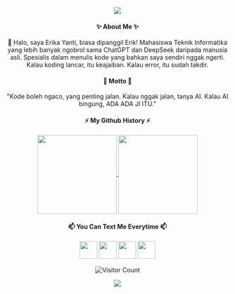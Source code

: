 

<!--
**friedchickenn/friedchickenn** is a ✨ _special_ ✨ repository because its `README.md` (this file) appears on your GitHub profile.

Here are some ideas to get you started:

- 🔭 I’m currently working on ..
- 🌱 I’m currently learning ...
- 📫 How to reach me: ..
- 😄 Pronouns: ...
- ⚡ Fun fact: ...
-->
<p align="center"> 
  <img src="https://capsule-render.vercel.app/api?type=waving&animation=fadeIn&color=gradient&height=100&section=header&text=AyyowWassappMaann!🤟&fontSize=50&textColor=white" />
</p>
<h4 align="center"> ✨ About Me ✨ </h4>
<p align="center">
 👋 Halo, saya Erika Yanti, biasa dipanggil Erik! Mahasiswa Teknik Informatika yang lebih banyak ngobrol sama ChatGPT dan DeepSeek daripada manusia asli. Spesialis dalam menulis kode yang bahkan saya sendiri nggak ngerti. Kalau koding lancar, itu keajaiban. Kalau error, itu sudah takdir.
</p>

<h4 align="center"> 🔧 Motto 🔧 </h4>
<p align="center">
  "Kode boleh ngaco, yang penting jalan. Kalau nggak jalan, tanya AI. Kalau AI bingung, ADA ADA JI ITU."
</p>

<h4 align="center"> ⚡ My Github History ⚡ </h4>

<p align="center">
  <a href="https://github.com/friedchickenn/github-readme-stats">
  <img height=180 align="center" src="https://github-readme-stats.vercel.app/api?username=friedchickenn&theme=transparent" />
</a>
<a href="https://github.com/anuraghazra/convoychat">
  <img height=180 align="center" src="https://github-readme-stats.vercel.app/api/top-langs?username=friedchickenn&layout=compact&langs_count=8&card_width=320&theme=transparent" />
</a>
</p>

<h4 align="center"> 📫 You Can Text Me Everytime 📫 </h4>
<p align="center">
 <a href="https://www.instagram.com/erykthvren/"><img height="40" src="https://cdn2.iconfinder.com/data/icons/social-media-applications/64/social_media_applications_3-instagram-64.png"/></a>
  <a href="https://www.linkedin.com/in/erika-yanti-6a11a321a"> <img height="40" src="https://cdn2.iconfinder.com/data/icons/social-media-2285/512/1_Linkedin_unofficial_colored_svg-64.png"/></a>
  <a href="https://www.facebook.com/profile.php?id=100041683242086"><img height="40" src="https://cdn1.iconfinder.com/data/icons/logotypes/32/square-facebook-64.png"/></a>
  <a href="https://discord.com/users/862331788529762314"> <img height="40" src="https://cdn2.iconfinder.com/data/icons/gaming-platforms-squircle/250/discord_squircle-64.png"/></a>
</p>

<p align="center">
  <img src="https://hits.seeyoufarm.com/api/count/incr/badge.svg?url=https://github.com/friedchickenn&count_bg=%2379C83D&title_bg=%23555555&icon=github.svg&icon_color=%23E7E7E7&title=Visitors&edge_flat=false" alt="Visitor Count"/>
</p>

<p align="center"> 
  <img src="https://capsule-render.vercel.app/api?type=waving&animation=fadeIn&color=gradient&height=100&section=footer&fontSize=50&fontColor=auto" />
</p>







